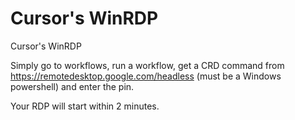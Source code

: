 # Cursor's WinRDP
Cursor's WinRDP

Simply go to workflows, run a workflow, get a CRD command from https://remotedesktop.google.com/headless (must be a Windows powershell) and enter the pin.

Your RDP will start within 2 minutes.
